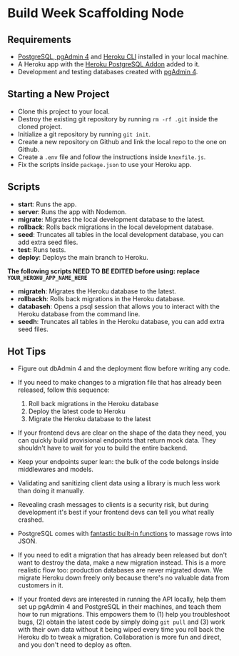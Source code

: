 # Build Week Scaffolding Node

## Requirements

- [PostgreSQL, pgAdmin 4](https://www.postgresql.org/download/) and [Heroku CLI](https://devcenter.heroku.com/articles/heroku-cli) installed in your local machine.
- A Heroku app with the [Heroku PostgreSQL Addon](https://devcenter.heroku.com/articles/heroku-postgresql#provisioning-heroku-postgres) added to it.
- Development and testing databases created with [pgAdmin 4](https://www.pgadmin.org/docs/pgadmin4/4.29/database_dialog.html).

## Starting a New Project

- Clone this project to your local.
- Destroy the existing git repository by running `rm -rf .git` inside the cloned project.
- Initialize a git repository by running `git init`.
- Create a new repository on Github and link the local repo to the one on Github.
- Create a `.env` file and follow the instructions inside `knexfile.js`.
- Fix the scripts inside `package.json` to use your Heroku app.

## Scripts

- **start**: Runs the app.
- **server**: Runs the app with Nodemon.
- **migrate**: Migrates the local development database to the latest.
- **rollback**: Rolls back migrations in the local development database.
- **seed**: Truncates all tables in the local development database, you can add extra seed files.
- **test**: Runs tests.
- **deploy**: Deploys the main branch to Heroku.

**The following scripts NEED TO BE EDITED before using: replace `YOUR_HEROKU_APP_NAME_HERE`**

- **migrateh**: Migrates the Heroku database to the latest.
- **rollbackh**: Rolls back migrations in the Heroku database.
- **databaseh**: Opens a psql session that allows you to interact with the Heroku database from the command line.
- **seedh**: Truncates all tables in the Heroku database, you can add extra seed files.

## Hot Tips

- Figure out dbAdmin 4 and the deployment flow before writing any code.

- If you need to make changes to a migration file that has already been released, follow this sequence:

  1. Roll back migrations in the Heroku database
  2. Deploy the latest code to Heroku
  3. Migrate the Heroku database to the latest

- If your frontend devs are clear on the shape of the data they need, you can quickly build provisional endpoints that return mock data. They shouldn't have to wait for you to build the entire backend.

- Keep your endpoints super lean: the bulk of the code belongs inside middlewares and models.

- Validating and sanitizing client data using a library is much less work than doing it manually.

- Revealing crash messages to clients is a security risk, but during development it's best if your frontend devs can tell you what really crashed.

- PostgreSQL comes with [fantastic built-in functions](https://hashrocket.com/blog/posts/faster-json-generation-with-postgresql) to massage rows into JSON.

- If you need to edit a migration that has already been released but don't want to destroy the data, make a new migration instead. This is a more realistic flow too: production databases are never migrated down. We migrate Heroku down freely only because there's no valuable data from customers in it.

- If your fronted devs are interested in running the API locally, help them set up pgAdmin 4 and PostgreSQL in their machines, and teach them how to run migrations. This empowers them to (1) help you troubleshoot bugs, (2) obtain the latest code by simply doing `git pull` and (3) work with their own data without it being wiped every time you roll back the Heroku db to tweak a migration. Collaboration is more fun and direct, and you don't need to deploy as often.
